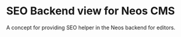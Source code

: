 # SEO Backend view for Neos CMS

A concept for providing SEO helper in the Neos backend for editors.
